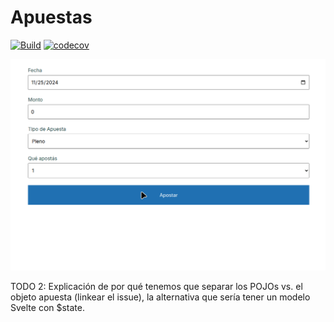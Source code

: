 # Apuestas

[![Build](https://github.com/uqbar-project/eg-apuestas-svelte/actions/workflows/build.yml/badge.svg)](https://github.com/uqbar-project/eg-apuestas-svelte/actions/workflows/build.yml) [![codecov](https://codecov.io/gh/uqbar-project/eg-apuestas-svelte/graph/badge.svg?token=5kQDNFDROQ)](https://codecov.io/gh/uqbar-project/eg-apuestas-svelte)

![demo](./video/demo.gif)

TODO 2: Explicación de por qué tenemos que separar los POJOs vs. el objeto apuesta (linkear el issue), la alternativa que sería tener un modelo Svelte con $state.
